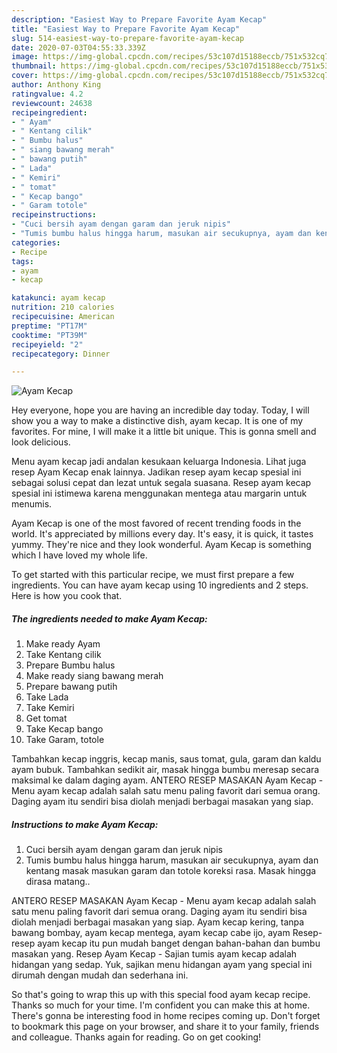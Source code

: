 ```yaml
---
description: "Easiest Way to Prepare Favorite Ayam Kecap"
title: "Easiest Way to Prepare Favorite Ayam Kecap"
slug: 514-easiest-way-to-prepare-favorite-ayam-kecap
date: 2020-07-03T04:55:33.339Z
image: https://img-global.cpcdn.com/recipes/53c107d15188eccb/751x532cq70/ayam-kecap-foto-resep-utama.jpg
thumbnail: https://img-global.cpcdn.com/recipes/53c107d15188eccb/751x532cq70/ayam-kecap-foto-resep-utama.jpg
cover: https://img-global.cpcdn.com/recipes/53c107d15188eccb/751x532cq70/ayam-kecap-foto-resep-utama.jpg
author: Anthony King
ratingvalue: 4.2
reviewcount: 24638
recipeingredient:
- " Ayam"
- " Kentang cilik"
- " Bumbu halus"
- " siang bawang merah"
- " bawang putih"
- " Lada"
- " Kemiri"
- " tomat"
- " Kecap bango"
- " Garam totole"
recipeinstructions:
- "Cuci bersih ayam dengan garam dan jeruk nipis"
- "Tumis bumbu halus hingga harum, masukan air secukupnya, ayam dan kentang masak masukan garam dan totole koreksi rasa. Masak hingga dirasa matang.."
categories:
- Recipe
tags:
- ayam
- kecap

katakunci: ayam kecap 
nutrition: 210 calories
recipecuisine: American
preptime: "PT17M"
cooktime: "PT39M"
recipeyield: "2"
recipecategory: Dinner

---
```



![Ayam Kecap](https://img-global.cpcdn.com/recipes/53c107d15188eccb/751x532cq70/ayam-kecap-foto-resep-utama.jpg)

Hey everyone, hope you are having an incredible day today. Today, I will show you a way to make a distinctive dish, ayam kecap. It is one of my favorites. For mine, I will make it a little bit unique. This is gonna smell and look delicious.

Menu ayam kecap jadi andalan kesukaan keluarga Indonesia. Lihat juga resep Ayam Kecap enak lainnya. Jadikan resep ayam kecap spesial ini sebagai solusi cepat dan lezat untuk segala suasana. Resep ayam kecap spesial ini istimewa karena menggunakan mentega atau margarin untuk menumis.

Ayam Kecap is one of the most favored of recent trending foods in the world. It's appreciated by millions every day. It's easy, it is quick, it tastes yummy. They're nice and they look wonderful. Ayam Kecap is something which I have loved my whole life.


To get started with this particular recipe, we must first prepare a few ingredients. You can have ayam kecap using 10 ingredients and 2 steps. Here is how you cook that.

<!--inarticleads1-->

##### The ingredients needed to make Ayam Kecap:

1. Make ready  Ayam
1. Take  Kentang cilik
1. Prepare  Bumbu halus
1. Make ready  siang bawang merah
1. Prepare  bawang putih
1. Take  Lada
1. Take  Kemiri
1. Get  tomat
1. Take  Kecap bango
1. Take  Garam, totole


Tambahkan kecap inggris, kecap manis, saus tomat, gula, garam dan kaldu ayam bubuk. Tambahkan sedikit air, masak hingga bumbu meresap secara maksimal ke dalam daging ayam. ANTERO RESEP MASAKAN Ayam Kecap - Menu ayam kecap adalah salah satu menu paling favorit dari semua orang. Daging ayam itu sendiri bisa diolah menjadi berbagai masakan yang siap. 

<!--inarticleads2-->

##### Instructions to make Ayam Kecap:

1. Cuci bersih ayam dengan garam dan jeruk nipis
1. Tumis bumbu halus hingga harum, masukan air secukupnya, ayam dan kentang masak masukan garam dan totole koreksi rasa. Masak hingga dirasa matang..


ANTERO RESEP MASAKAN Ayam Kecap - Menu ayam kecap adalah salah satu menu paling favorit dari semua orang. Daging ayam itu sendiri bisa diolah menjadi berbagai masakan yang siap. Ayam kecap kering, tanpa bawang bombay, ayam kecap mentega, ayam kecap cabe ijo, ayam Resep-resep ayam kecap itu pun mudah banget dengan bahan-bahan dan bumbu masakan yang. Resep Ayam Kecap - Sajian tumis ayam kecap adalah hidangan yang sedap. Yuk, sajikan menu hidangan ayam yang special ini dirumah dengan mudah dan sederhana ini. 

So that's going to wrap this up with this special food ayam kecap recipe. Thanks so much for your time. I'm confident you can make this at home. There's gonna be interesting food in home recipes coming up. Don't forget to bookmark this page on your browser, and share it to your family, friends and colleague. Thanks again for reading. Go on get cooking!
